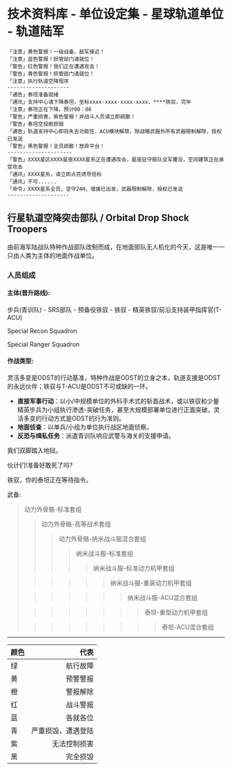 # 技术资料库 - 单位设定集 - 星球轨道单位 - 轨道陆军

	「注意」黄色警报！一级战备，敌军接近！
	「注意」蓝色警报！损管部门请就位！
	「警告」红色警报！我们正在遭遇攻击！
	「警告」青色警报！损管部门请就位！
	「注意」执行轨道空降程序
	--------------------
	「通告」泰坦准备就绪
	「通讯」支持中心请下降泰坦，坐标xxxx-xxxx-xxxx-xxxx，****铁驭，完毕
	「注意」泰坦正在下降，预计00：06
	「警告」严重损害，紫色警报！非战斗人员请立即疏散！
	「警告」泰坦空投舱损毁
	「通告」轨道支持中心即将失去功能性，ACU模块解禁，除战略武器外所有武器限制解除，授权已发送
	「警告」黑色警报！全员疏散！放弃平台！
	---------------------
	「警告」XXXX星区XXXX星座XXXX星系正在遭遇攻击，星座驻守舰队全军覆没，空间建筑正在承受攻击
	「通讯」XXXX星系，请立即点亮诱导信标
	「通讯」不可......
	「命令」XXXX星系全员，坚守24H，增援已出发，武器限制解除，授权已发送
	--------------------
## 行星轨道空降突击部队 / Orbital Drop Shock Troopers

由前海军陆战队特种作战部队改制而成，在地面部队无人机化的今天，这是唯一一只由人类为主体的地面作战单位。

### 人员组成

#### 主体(晋升路线):

步兵(青训队) - SRS部队 - 预备役铁驭 - 铁驭 - 精英铁驭/前沿支持装甲指挥官(T-ACU)

Special Recon Squadron

Special Ranger Squadron 

#### 作战类型:

灵活多变是ODST的行动基准，特种作战是ODST的立身之本，轨道支援是ODST的永远伙伴；铁驭与T-ACU是ODST不可或缺的一环。

   - **直接军事行动**：以小/中规模单位的外科手术式的斩首战术，或以铁驭和少量精英步兵为小组执行渗透-突破任务，甚至大规模部署单位进行正面突破，灵活多变的行动方式是ODST的行为准则。  
   - **地面侦查**：以单兵/小组为单位执行战区地面侦察。  
   - **反恐与缉私任务**：派遣青训队响应武警与海关的支援申请。



我们双脚踏入地狱。

伙计们!准备好敢死了吗?

铁驭，你的泰坦正在等待指令。

武备:

>动力外骨骼-标准套组
>>动力外骨骼-高等战术套组
>>>动力外骨骼-纳米战斗服混合套组
>>>>纳米战斗服-标准套组
>>>>
>>>>>纳米战斗服-标准动力机甲套组
>
>>>>>>纳米战斗服-重装动力机甲套组
>
>>>>>>>纳米战斗服-ACU混合套组
>
>>>>>>>>泰坦-重型动力机甲套组 
>
>>>>>>>>>泰坦-ACU混合套组

----

| 颜色 |               代表 |
| :--- | -----------------: |
| 绿   |           航行故障 |
| 黄   |           预警警报 |
| 橙   |           警报解除 |
| 红   |           战斗警报 |
| 蓝   |           各就各位 |
| 青   | 严重损毁，遭遇登陆 |
| 紫   |       无法控制损害 |
| 黑   |           完全损毁 |


